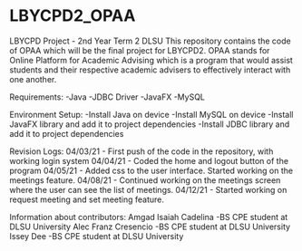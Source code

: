# LBYCPD2_OPAA
LBYCPD Project - 2nd Year Term 2 DLSU
This repository contains the code of OPAA which will be the final project for LBYCPD2. 
OPAA stands for Online Platform for Academic Advising which is a program that would assist students and 
their respective academic advisers to effectively interact with one another.

Requirements:
-Java
-JDBC Driver
-JavaFX
-MySQL

Environment Setup:
-Install Java on device
-Install MySQL on device
-Install JavaFX library and add it to project dependencies
-Install JDBC library and add it to project dependencies

Revision Logs:
04/03/21 - First push of the code in the repository, with working login system
04/04/21 - Coded the home and logout button of the program
04/05/21 - Added css to the user interface. Started working on the meetings feature. 
04/08/21 - Continued working on the meetings screen where the user can see the list of meetings.
04/12/21 - Started working on request meeting and set meeting feature.

Information about contributors:
Amgad Isaiah Cadelina
-BS CPE student at DLSU University
Alec Franz Cresencio
-BS CPE student at DLSU University
Issey Dee
-BS CPE student at DLSU University
